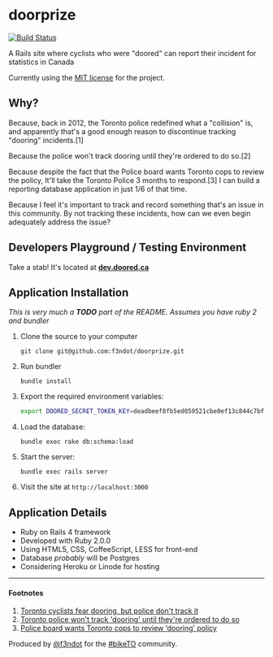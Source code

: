 doorprize
=========

[![Build Status](https://travis-ci.org/f3ndot/doorprize.png)](https://travis-ci.org/f3ndot/doorprize)

A Rails site where cyclists who were "doored" can report their incident for statistics in Canada

Currently using the [MIT license](LICENSE) for the project.

Why?
----

Because, back in 2012, the Toronto police redefined what a "collision" is, and apparently that's a good enough reason to discontinue tracking "dooring" incidents.[1]

Because the police won't track dooring until they're ordered to do so.[2]

Because despite the fact that the Police board wants Toronto cops to review the policy, It'll take the Toronto Police 3 months to respond.[3] I can build a reporting database application in just 1/6 of that time.

Because I feel it's important to track and record something that's an issue in this community. By not tracking these incidents, how can we even begin adequately address the issue?

Developers Playground / Testing Environment
-------------------------------------------

Take a stab! It's located at __[dev.doored.ca](http://dev.doored.ca/)__

Application Installation
------------------------

*This is very much a __TODO__ part of the README. Assumes you have ruby 2 and bundler*

1. Clone the source to your computer

   ```
   git clone git@github.com:f3ndot/doorprize.git
   ```

2. Run bundler

   ```
   bundle install
   ```

3. Export the required environment variables:

   ```bash
   export DOORED_SECRET_TOKEN_KEY=deadbeef8fb5ed059521cbe0ef13c844c7bf5f94d5d1ad051c349d87dab2ec07   3951619db6aac20438cc5e884c6b7e20758ef672343bf02411e99c229c4fd480
   ```

4. Load the database:

   ```
   bundle exec rake db:schema:load
   ```

5. Start the server:

   ```
   bundle exec rails server
   ```

6. Visit the site at `http://localhost:3000`

Application Details
-------------------

- Ruby on Rails 4 framework
- Developed with Ruby 2.0.0
- Using HTML5, CSS, CoffeeScript, LESS for front-end
- Database *probably* will be Postgres
- Considering Heroku or Linode for hosting

* * *

#### Footnotes ####

1. [Toronto cyclists fear dooring, but police don't track it](http://www.thestar.com/news/gta/transportation/2013/06/25/toronto_cyclists_fear_dooring_but_police_dont_track_it.html)
2. [Toronto police won't track 'dooring' until they're ordered to do so](http://www.thestar.com/news/gta/2013/08/06/toronto_police_wont_track_dooring_until_theyre_ordered_to_do_so.html)
3. [Police board wants Toronto cops to review ‘dooring’ policy](http://www.thestar.com/news/gta/2013/08/06/police_board_wants_toronto_cops_to_review_dooring_policy.html)

Produced by [@f3ndot](http://www.justinbull.ca) for the [#bikeTO](https://www.twitter.com/search?q=%23BikeTO) community.